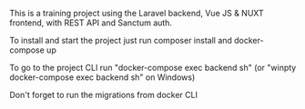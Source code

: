 This is a training project using the Laravel backend, Vue JS & NUXT frontend, with REST API and Sanctum auth.

To install and start the project just run composer install and docker-compose up

To go to the project CLI run "docker-compose exec backend sh" (or "winpty docker-compose exec backend sh" on Windows)

Don't forget to run the migrations from docker CLI
